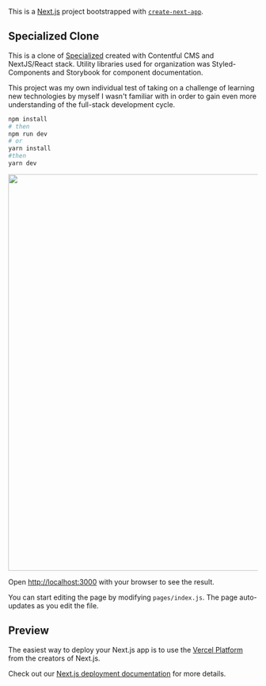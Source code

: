 This is a [Next.js](https://nextjs.org/) project bootstrapped with [`create-next-app`](https://github.com/vercel/next.js/tree/canary/packages/create-next-app).

## Specialized Clone
This is a clone of [Specialized](https://www.specialized.com/us/en) created with Contentful CMS and NextJS/React stack. Utility libraries used for organization was Styled-Components and Storybook for component documentation.

This project was my own individual test of taking on a challenge of learning new technologies by myself I wasn't familiar with in order to gain even more understanding of the full-stack development cycle.

```zsh
npm install
# then
npm run dev
# or
yarn install
#then
yarn dev
```
<img src='/src/assets/images/specialized_ming.png' width='800' height='auto'>

Open [http://localhost:3000](http://localhost:3000) with your browser to see the result.

You can start editing the page by modifying `pages/index.js`. The page auto-updates as you edit the file.

## Preview

The easiest way to deploy your Next.js app is to use the [Vercel Platform](https://vercel.com/new?utm_medium=default-template&filter=next.js&utm_source=create-next-app&utm_campaign=create-next-app-readme) from the creators of Next.js.

Check out our [Next.js deployment documentation](https://nextjs.org/docs/deployment) for more details.
